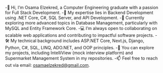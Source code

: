 -👋 Hi, I’m Osama Elzekred, a Computer Engineering graduate with a passion for Full Stack Development.
-👀 My expertise lies in Backend Development using .NET Core, C#, SQL Server, and API Development.
-🌱 Currently exploring more advanced topics in Database Management, particularly with MySQL and Entity Framework Core.
-💻 I’m always open to collaborating on scalable web applications and contributing to impactful software projects.
-🛠 My technical background includes ASP.NET Core, Next.js, Django, Python, C#, SQL, LINQ, ADO.NET, and OOP principles.
-📂 You can explore my projects, including IntelliView (mock interview platform) and Supermarket Management System in my repositories.
-📫 Feel free to reach out via email: osamaelzekred@gmail.com.
<!---
Osama-Elzekred/Osama-Elzekred is a ✨ special ✨ repository because its `README.md` (this file) appears on your GitHub profile.
You can click the Preview link to take a look at your changes.
--->
